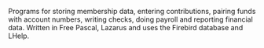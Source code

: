 Programs for storing membership data, entering contributions, pairing funds with account numbers, writing checks, doing payroll and reporting financial data. Written in Free Pascal, Lazarus and uses the Firebird database and LHelp.